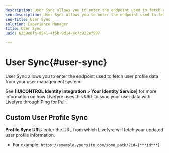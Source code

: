 ```yaml
---
description: User Sync allows you to enter the endpoint used to fetch user profile data from your user management system.
seo-description: User Sync allows you to enter the endpoint used to fetch user profile data from your user management system.
seo-title: User Sync
solution: Experience Manager
title: User Sync
uuid: 6259e6fa-0541-4f5b-9d14-4c7c932ef997

---
```


# User Sync{#user-sync}

User Sync allows you to enter the endpoint used to fetch user profile data from your user management system.

See **[!UICONTROL Identity Integration > Your Identity Service]** for more information on how Livefyre uses this URL to sync your user data with Livefyre through Ping for Pull.

## Custom User Profile Sync

**Profile Sync URL:** enter the URL from which Livefyre will fetch your updated user profile information.
* For example: `https://example.yoursite.com/some_path/?id={***id***}`

